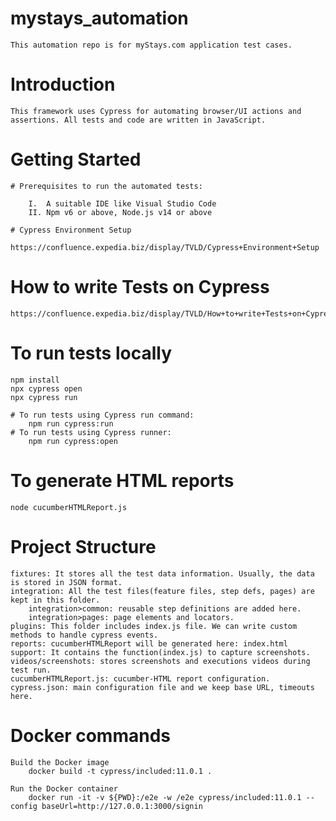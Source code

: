 # mystays_automation
    This automation repo is for myStays.com application test cases.

# Introduction
    This framework uses Cypress for automating browser/UI actions and assertions. All tests and code are written in JavaScript. 

# Getting Started
    # Prerequisites to run the automated tests:

        I.  A suitable IDE like Visual Studio Code
        II. Npm v6 or above, Node.js v14 or above

    # Cypress Environment Setup
        https://confluence.expedia.biz/display/TVLD/Cypress+Environment+Setup

# How to write Tests on Cypress
    https://confluence.expedia.biz/display/TVLD/How+to+write+Tests+on+Cypress

# To run tests locally 
    npm install
    npx cypress open
    npx cypress run

    # To run tests using Cypress run command: 
        npm run cypress:run
    # To run tests using Cypress runner:
        npm run cypress:open

# To generate HTML reports 
    node cucumberHTMLReport.js

# Project Structure
    fixtures: It stores all the test data information. Usually, the data is stored in JSON format.
    integration: All the test files(feature files, step defs, pages) are kept in this folder.
        integration>common: reusable step definitions are added here.
        integration>pages: page elements and locators.
    plugins: This folder includes index.js file. We can write custom methods to handle cypress events.
    reports: cucumberHTMLReport will be generated here: index.html
    support: It contains the function(index.js) to capture screenshots.
    videos/screenshots: stores screenshots and executions videos during test run.
    cucumberHTMLReport.js: cucumber-HTML report configuration.
    cypress.json: main configuration file and we keep base URL, timeouts here. 
 
# Docker commands 
    Build the Docker image
        docker build -t cypress/included:11.0.1 .

    Run the Docker container
        docker run -it -v ${PWD}:/e2e -w /e2e cypress/included:11.0.1 --config baseUrl=http://127.0.0.1:3000/signin
